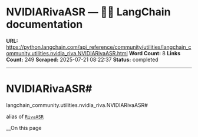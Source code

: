 # NVIDIARivaASR — 🦜🔗 LangChain  documentation

**URL:** https://python.langchain.com/api_reference/community/utilities/langchain_community.utilities.nvidia_riva.NVIDIARivaASR.html
**Word Count:** 8
**Links Count:** 249
**Scraped:** 2025-07-21 08:22:37
**Status:** completed

---

# NVIDIARivaASR\#

langchain\_community.utilities.nvidia\_riva.NVIDIARivaASR\#     

alias of [`RivaASR`](https://python.langchain.com/api_reference/community/utilities/langchain_community.utilities.nvidia_riva.RivaASR.html#langchain_community.utilities.nvidia_riva.RivaASR "langchain_community.utilities.nvidia_riva.RivaASR")

__On this page